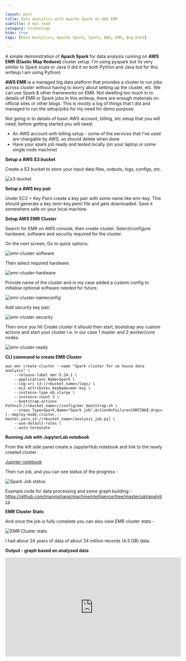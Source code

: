 ```yaml
---

layout: post
title: Data analytics with Apache Spark on AWS EMR
subtitle: 8 min read
category: technology
hide: true
tags: [Data Analytics, Apache Spark, Spark, AWS, EMR, Big Data]

---
```


A simple demonstration of **Apach Spark** for data analysis running on **AWS EMR (Elastic Map Reduce)** cluster setup. I'm using pyspark but its very similar to Spark scala or Java (I did it on both Python and Java but for this writeup I am using Python)

**AWS EMR** is a managed big data platform that provides a cluster to run jobs across cluster without having to worry about setting up the cluster, etc. We can use Spark & other frameworks on EMR. Not dwelling too much in to details of EMR or Spark jobs in this writeup, there are enough materials on official sites or other blogs. This is mostly a log of things that I did and managed to run the setup/jobs for my need for demo purpose.

Not going in to details of basic AWS account, billing, etc setup that you will need, before getting started you will need;

* An AWS account with billing setup - some of the services that I've used are chargable by AWS, so should delete when done
* Have your spark job ready and tested locally (on your laptop or some single node machine)



**Setup a AWS S3 bucket**

Create a S3 bucket to store your input data files, outputs, logs, configs, etc.

![s3-bucket](https://manmohanp.github.io/assets/img/s3-bucket.png)

**Setup a AWS key pair**

Under EC2 > Key Pairs create a key pair with some name like emr-key. This should generate a key (emr-key.pem) file and gets downloaded. Save it somewhere safe on your local machine.

**Setup AWS EMR Cluster**

Search for EMR on AWS console, then create cluster. Select/configure hardware, software and security required for the cluster.

On the next screen, Go to quick options.

![emr-cluster-software](https://manmohanp.github.io/assets/img/emr-cluster-software.png)



Then select required hardware.

![emr-cluster-hardware](https://manmohanp.github.io/assets/img/emr-cluster-hardware.png)



Provide name of the cluster and in my case added a custom config to initialise optional software needed for future.

![emr-cluster-nameconfig](https://manmohanp.github.io/assets/img/emr-cluster-nameconfig.png)

Add security key pair;

![emr-cluster-security](https://manmohanp.github.io/assets/img/emr-cluster-security.png)

Then once you hit Create cluster it should then start, bootstrap any custom actions and start your cluster i.e. in our case 1 master and 2 worker/core nodes.

![emr-cluster-ready](https://manmohanp.github.io/assets/img/emr-cluster-ready.png)

**CLI command to create EMR Cluster**

```shell
aws emr create-cluster --name "Spark cluster for uk house data analysis" \
    --release-label emr-5.24.1 \
    --applications Name=Spark \
    --log-uri s3://<bucket_name>/logs/ \
    --ec2-attributes KeyName=emr-key \
    --instance-type m5.xlarge \
    --instance-count 3 \
    --bootstrap-actions Path=s3://<bucket_name>//config/emr_bootstrap.sh \
    --steps Type=Spark,Name="Spark job",ActionOnFailure=CONTINUE,Args=[--deploy-mode,cluster,--master,yarn,s3://<bucket_name>/analysis_job.py] \
    --use-default-roles \
    --auto-terminate
```

**Running Job with JupyterLab notebook**

From the left side panel create a JupyterHub notebook and link to the newly created cluster.

[Jupyter notebook](https://github.com/manmohanp/machineintelligence/blob/master/uklranalytics/ukhousedata.ipynb)

Then run job, and you can see status of the progress - 

![Spark Job status ](https://manmohanp.github.io/assets/img/Sparkjob_status.png)

Example code for data processing and some graph building - https://github.com/manmohanp/machineintelligence/tree/master/uklranalytics

**EMR Cluster Stats**

And once the job is fully complete you can also view EMR cluster stats -

![EMR Cluster stats ](https://manmohanp.github.io/assets/img/emr-stats.png)

I had about 24 years of data of about 24 million records (4.3 GB) data.

**Output - graph based on analysed data**

<iframe width="560" height="315" src="https://www.youtube.com/embed/jPPK6hxU604" frameborder="0" allow="accelerometer; autoplay; encrypted-media; gyroscope; picture-in-picture" allowfullscreen></iframe>

